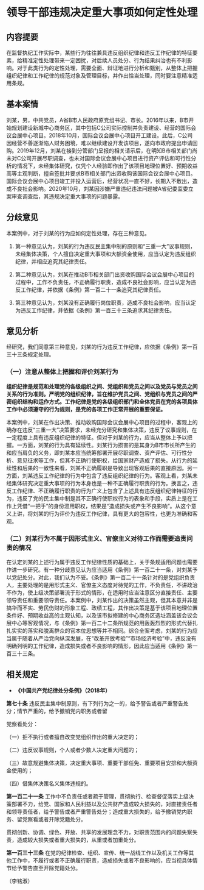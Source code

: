 # 领导干部违规决定重大事项如何定性处理

## 内容提要

在监督执纪工作实际中，某些行为往往兼具违反组织纪律和违反工作纪律的特征要素，给精准定性处理带来一定困扰，对后续人员处分、行为结果纠治也有不利影响。对于此类行为的定性处理，需要全面、辩证地进行分析和甄别，从整体上把握组织纪律和工作纪律的规范对象及管理目标，并作出恰当处理，同时要注意精准适用条规。

## 基本案情

刘某，男，中共党员，A省B市人民政府原党组书记、市长。2016年以来，B市开始规划建设新城中心商务区，其中包括C公司实际控制并负责建设、经营的国际会议会展中心项目。2018年10月，国际会议会展中心项目开工建设。此后，C公司因经营不善逐渐陷人财务困境，难以继续建设开发该项目，遂向市政府提出申请回购。2019年12月，刘某在接到分管部门呈报的相关请示后，在明知B市相关部门尚未对C公司开展尽职调查，也未对国际会议会展中心项目进行资产评估和可行性分析的情况下，未经集体研究，仅凭个人经验即作出了该项目地理位置好、预期收益高等主观判断，擅自签批并要求B市相关部门出资收购该国际会议会展中心项目。国际会议会展中心项目竣工并投入运营后，经营状况一直不好，长期入不敷出，造成不良社会影响。2020年10月，刘某因涉嫌严重违纪违法问题被A省纪委监委立案审查调查后，其违规决定重大事项的问题暴露。

## 分歧意见

本案例中，对于刘某的行为应如何定性处理，存在三种意见。

1. 第一种意见认为，刘某的行为违反民主集中制的原则和“三重一大”议事规则，未经集体决策，个人擅自决定重大事项和大额资金使用，应当认定为违反组织纪律，并相应追究其纪律责任。

2. 第二种意见认为，刘某在推动B市相关部门出资收购国际会议会展中心项目的过程中，工作不负责任，不正确履行职责，造成不良社会影响，应当认定为违反工作纪律，并依据《条例》第一百二十一条追究其纪律责任。

3. 第三种意见认为，刘某没有正确履行岗位职责，造成不良社会影响，应当认定为违反工作纪律，并依据《条例》第一百三十三条追求其纪律责任。

## 意见分析

经研究，我们同意第三种意见，刘某的行为违反工作纪律，应依据《条例》第一百三十三条规定处理。

### （一）注意从整体上把握和评价刘某行为

**组织纪律是规范和处理党的各级组织之间、党组织和党员之间以及党员与党员之间关系的行为准则。严明党的组织纪律，旨在维护党员之间、党组织与党员之间的严密组织结构和运作方式。工作纪律是党的各级组织部门和全体党员在党的各项具体工作中必须遵守的行为规则，是党的各项工作正常开展的重要保证。**

本案例中，刘某在作出决策、推动收购国际会议会展中心项目的过程中，客观上的确存在违反“三重一大”决策要求，未经充分研究和集体决策，违反了议事规则，在一定程度上具有违反组织纪律的特征。但对于刘某的行为，应当从整体上予以把握。一方面，刘某的行为具有延续性。刘某行为损害的是其身为B市市长所产生的和应当肩负的义务，即刘某本应当统筹部署开展尽职调查、资产评估、可行性分析、意见征求等工作，但其不正确行使职权，给国家财产造成了损失。从行为的延续性和后果的一致性来看，刘某不正确履职是导致出现客观后果的直接原因。另一方面，刘某违反工作纪律的行为中包含了违反组织纪律的行为。客观上看，刘某未经集体研究决定重大事项的行为本身也是一种不正确履行职责的行为。换言之，违反工作纪律、不正确履行职责的行为广义上包含了上述具有违反组织纪律特征的行为，违反了党的民主集中制是其不正确行使职权行为的表象和手段，实质上是在工作上凭借“一把手”的身份滥用职权，结果是“造成损失或产生不良影响”。从这个意义上讲，将刘某的行为评价为违反工作纪律，具有更大的包容性，也更为准确和客观。

### （二）刘某行为不属于因形式主义、官僚主义对待工作而需要追责问责的情况

在认定刘某的上述行为属于违反工作纪律性质的基础上，关于条规适用问题也需要作进一步研究。有一种分歧意见认为应当适用《条例》第一百二十一条，对刘某予以党纪处分。对此，我们认为不妥。《条例》第一百二十一条针对的是党组织负责人，主要处理的是用形式主义、官僚主义态度对待党的工作，不负责任，不讲政治不作为，使上级决策部署流于形式的情形，在适用时应当注意区分直接责任、主要领导责任和重要领导责任。本案例中，刘某作出的决策虽然主观，但其本意并非是搞华而不实、劳民伤财的形象工程、政绩工程，其作出决策是基于该项目地理位置条件好、预期收益高的主观认知，以及该市拟修建的中心商务区选址涵盖该会议会展中心等客观情况，与《条例》第一百二十二条所规范的用轰轰烈烈的形式代替扎扎实实的落实和脱离群众的官本位思想等并不相同。综合全案考虑，刘某的行为应当属于随着从严治党向纵深发展，在“改革开放考验”“市场经济考验”中，违反没有明确列明的工作纪律，造成损失或者不良影响的情形，因此应当适用《条例》第一百三十三条。

## 相关规定

* **《中国共产党纪律处分条例》（2018年）**

**第七十条** 违反民主集中制原则，有下列行为之一的，给予警告或者严重警告处分；情节严重的，给予撤销党内职务或者留

党察看处分：

（一）拒不执行或者擅自改变党组织作出的重大决定的；

（二）违反议事规则，个人或者少数人决定重大问题的；

（三）故意规避集体决策，决定重大事项、重要干部任免、重要项目安排和大额资金使用的；

（四）借集体决策名义集体违规的。

**第一百二十一条** 工作中不负责任或者疏于管理，贯彻执行、检查督促落实上级决策部署不力，给党、国家和人民利益以及公共财产造成较大损失的，对直接责任者和领导责任者，给予警告或者严重警告处分；造成重大损失的，给予撤销党内职务、留党察看或者开除党籍处分。

贯彻创新、协调、绿色、开放、共享的发展理念不力，对职责范围内的问题失察失责，造成较大损失或者重大损失的，从重或者加重处分。

**第一百三十三条** 在党的纪律检查、组织、宣传、统一战线工作以及机关工作等其他工作中，不履行或者不正确履行职责，造成损失或者不良影响的，应当视具体情节给予警告直至开除党籍处分。

（李铭淑）
